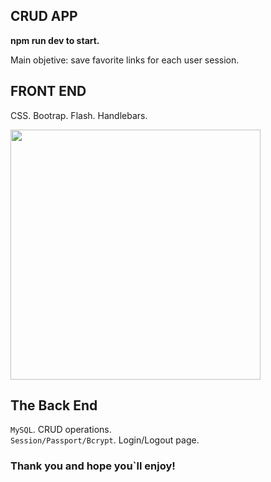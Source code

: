 ## CRUD APP 

**npm run dev to start.**

Main objetive: save favorite links for each user session. 

## FRONT END

CSS.  Bootrap. Flash. Handlebars. 

<img src="/img/readmelogin.png" width="400">

## The Back End

`MySQL`.  CRUD operations.<br />
`Session/Passport/Bcrypt`.  Login/Logout page.<br />

### Thank you and hope you`ll enjoy!